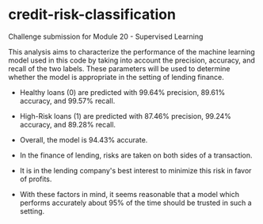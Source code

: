 # credit-risk-classification
Challenge submission for Module 20 - Supervised Learning


This analysis aims to characterize the performance of the machine learning model used in this code by taking into account the precision, accuracy, and recall of the two labels. These parameters will be used to determine whether the model is appropriate in the setting of lending finance.

- Healthy loans (0) are predicted with 99.64% precision, 89.61% accuracy, and 99.57% recall.

- High-Risk loans (1) are predicted with 87.46% precision, 99.24% accuracy, and 89.28% recall.


- Overall, the model is 94.43% accurate.


- In the finance of lending, risks are taken on both sides of a transaction. 

- It is in the lending company's best interest to minimize this risk in favor of profits.

- With these factors in mind, it seems reasonable that a model which performs accurately about 95% of the time should be trusted in such a setting.